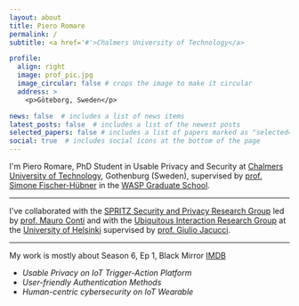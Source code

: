 ```yaml
---
layout: about
title: Piero Romare
permalink: /
subtitle: <a href='#'>Chalmers University of Technology</a>

profile:
  align: right
  image: prof_pic.jpg
  image_circular: false # crops the image to make it circular
  address: >
    <p>Göteborg, Sweden</p>

news: false  # includes a list of news items
latest_posts: false  # includes a list of the newest posts
selected_papers: false # includes a list of papers marked as "selected={true}"
social: true  # includes social icons at the bottom of the page
---
```


I'm Piero Romare, PhD Student in Usable Privacy and Security at [Chalmers University of Technology](https://www.chalmers.se), Gothenburg (Sweden), supervised by [prof. Simone Fischer-Hübner](https://www.kau.se/forskare/simone-fischer-hubner) in the [WASP Graduate School](https://wasp-sweden.org). 


---

I've collaborated with the [SPRITZ Security and Privacy Research Group](https://spritz.math.unipd.it) led by [prof. Mauro Conti](https://www.math.unipd.it/~conti/) and with the [Ubiquitous Interaction Research Group](https://www.helsinki.fi/en/researchgroups/ubiquitous-interaction) at the [University of Helsinki](https://www.helsinki.fi/en) supervised by [prof. Giulio Jacucci](https://researchportal.helsinki.fi/en/persons/giulio-jacucci).

---

My work is mostly about Season 6, Ep 1, Black Mirror [IMDB](https://www.imdb.com/title/tt20247352/)
- *Usable Privacy on IoT Trigger-Action Platform*
- *User-friendly Authentication Methods*
- *Human-centric cybersecurity on IoT Wearable*